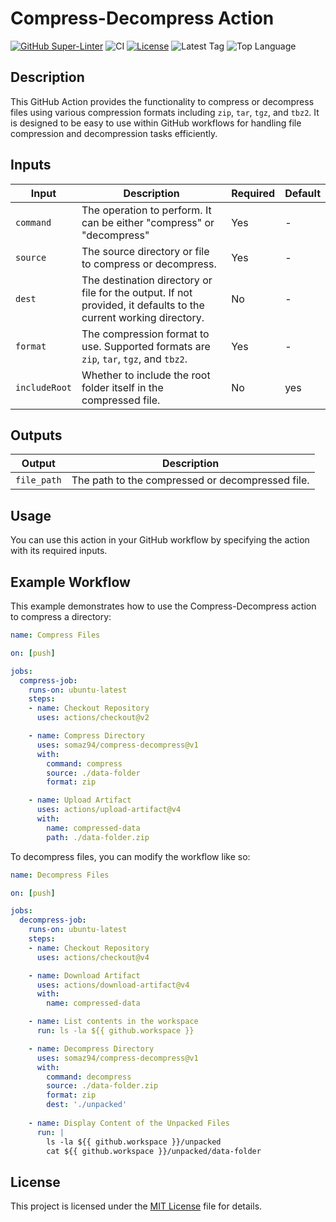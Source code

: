 # Compress-Decompress Action

[![GitHub Super-Linter](https://github.com/somaz94/compress-decompress/actions/workflows/linter.yml/badge.svg)](https://github.com/somaz94/compress-decompress)
![CI](https://github.com/somaz94/compress-decompress/actions/workflows/ci.yml/badge.svg)
[![License](https://img.shields.io/github/license/somaz94/compress-decompress)](https://github.com/somaz94/compress-decompress)
![Latest Tag](https://img.shields.io/github/v/tag/somaz94/compress-decompress)
![Top Language](https://img.shields.io/github/languages/top/somaz94/compress-decompress?color=green&logo=terraform&logoColor=blue)

## Description

This GitHub Action provides the functionality to compress or decompress files using various
compression formats including `zip`, `tar`, `tgz`, and `tbz2`. It is designed to be easy to use within
GitHub workflows for handling file compression and decompression tasks efficiently.

## Inputs

| Input         | Description                                                                                                      | Required | Default |
|---------------|------------------------------------------------------------------------------------------------------------------|----------|    -    |
| `command`     | The operation to perform. It can be either "compress" or "decompress"                                            | Yes      |    -    |
| `source`      | The source directory or file to compress or decompress.                                                          | Yes      |    -    |
| `dest`        | The destination directory or file for the output. If not provided, it defaults to the current working directory. | No       |    -    |
| `format`      | The compression format to use. Supported formats are `zip`, `tar`, `tgz`, and `tbz2`.                            | Yes      |    -    |
| `includeRoot` | Whether to include the root folder itself in the compressed file.                                                | No       |   yes   |

## Outputs

| Output       | Description                                      |
|--------------|--------------------------------------------------|
| `file_path`  | The path to the compressed or decompressed file. |

## Usage

You can use this action in your GitHub workflow by specifying the action with its required inputs.

## Example Workflow

This example demonstrates how to use the Compress-Decompress action to compress a directory:

```yaml
name: Compress Files

on: [push]

jobs:
  compress-job:
    runs-on: ubuntu-latest
    steps:
    - name: Checkout Repository
      uses: actions/checkout@v2

    - name: Compress Directory
      uses: somaz94/compress-decompress@v1
      with:
        command: compress
        source: ./data-folder
        format: zip

    - name: Upload Artifact
      uses: actions/upload-artifact@v4
      with:
        name: compressed-data
        path: ./data-folder.zip
```

To decompress files, you can modify the workflow like so:

```yaml
name: Decompress Files

on: [push]

jobs:
  decompress-job:
    runs-on: ubuntu-latest
    steps:
    - name: Checkout Repository
      uses: actions/checkout@v4

    - name: Download Artifact
      uses: actions/download-artifact@v4
      with:
        name: compressed-data

    - name: List contents in the workspace
      run: ls -la ${{ github.workspace }}

    - name: Decompress Directory
      uses: somaz94/compress-decompress@v1
      with:
        command: decompress
        source: ./data-folder.zip
        format: zip
        dest: './unpacked'
    
    - name: Display Content of the Unpacked Files
      run: |
        ls -la ${{ github.workspace }}/unpacked
        cat ${{ github.workspace }}/unpacked/data-folder

```

## License

This project is licensed under the [MIT License](LICENSE) file for details.
